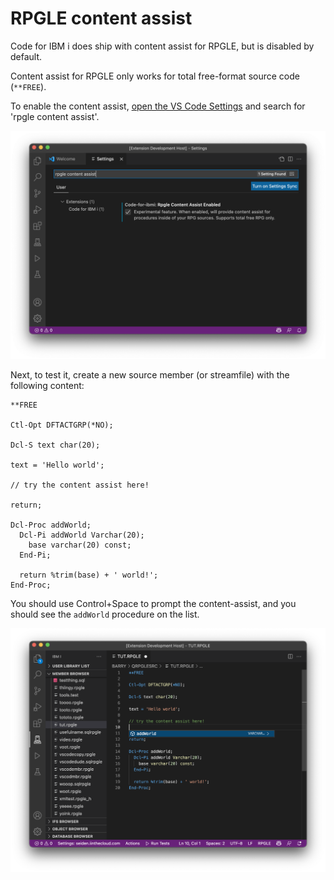 #

# RPGLE content assist

Code for IBM i does ship with content assist for RPGLE, but is disabled by default.

Content assist for RPGLE only works for total free-format source code (`**FREE`).

To enable the content assist, [open the VS Code Settings](command:workbench.action.openSettings) and search for 'rpgle content assist'.

![](./rpgContentAssist1.png)

Next, to test it, create a new source member (or streamfile) with the following content:

```rpgle
**FREE

Ctl-Opt DFTACTGRP(*NO);

Dcl-S text char(20);

text = 'Hello world';

// try the content assist here!

return;

Dcl-Proc addWorld;
  Dcl-Pi addWorld Varchar(20);
    base varchar(20) const;
  End-Pi;

  return %trim(base) + ' world!';
End-Proc;
```

You should use Control+Space to prompt the content-assist, and you should see the `addWorld` procedure on the list.

![](./rpgContentAssist2.png)